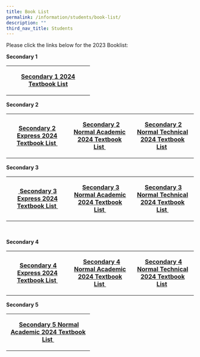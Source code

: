 ```yaml
---
title: Book List
permalink: /information/students/book-list/
description: ""
third_nav_title: Students
---
```

<p>Please click the links below for the 2023 Booklist:</p>
<p><strong>Secondary 1</strong></p>
<table width="0">
<tbody>
<tr>
<td style="text-align: center;" width="209">

<p><strong><a href="/files/Information/Students/BookList/2024/2024_dmss_s1_booklist.pdf">Secondary 1 2024 Textbook List</a></strong></p>
</td>
</tr>
</tbody>
</table>

<p><strong>Secondary 2</strong></p>
<table width="0">
<tbody>
<tr>
<td style="text-align: center;" width="209">
<p><strong><a href="/files/Information/Students/BookList/2024/2024_dmss_s2exp_booklist.pdf">Secondary 2 Express 2024 Textbook List&nbsp;</a></strong></p>
</td>
<td style="text-align: center;" width="209">
<p>&nbsp;<strong>&nbsp;<a href="/files/Information/Students/BookList/2024/2024_dmss_s2na_booklist.pdf">Secondary 2 Normal Academic 2024 Textbook List&nbsp;</a></strong></p>
</td>

	
<td style="text-align: center;" width="209">
<p>&nbsp;<strong><a href="/files/Information/Students/BookList/2024/2024_dmss_s2nt_booklist.pdf">Secondary 2 Normal Technical 2024 Textbook List</a>&nbsp;</strong></p>
</td>
</tr>
</tbody>
</table>


<p><strong>Secondary 3</strong></p>
<table width="0">
<tbody>
<tr>
<td style="text-align: center;" width="209">
<p><strong><a href="/files/Information/Students/BookList/2024/2024_dmss_s3exp_booklist.pdf">&nbsp;Secondary 3 Express 2024 Textbook List&nbsp;</a></strong></p>
</td>
<td style="text-align: center;" width="209">
<p>&nbsp;<strong><a href="/files/Information/Students/BookList/2024/2024_dmss_s3na_booklist.pdf">Secondary 3 Normal Academic 2024 Textbook List&nbsp;</a></strong></p>
</td>
<td style="text-align: center;" width="209">
<p>&nbsp;<strong><a href="/files/Information/Students/BookList/2024/2024_dmss_s3nt_booklist.pdf">Secondary 3 Normal Technical 2024 Textbook List&nbsp;</a></strong></p>
</td>
</tr>
</tbody>
</table>
<p>&nbsp;</p>
<p><strong>Secondary 4</strong></p>
<table width="0">
<tbody>
<tr>
<td width="209">
<p style="text-align: center;"><strong>&nbsp;<a href="/files/Information/Students/BookList/2024/2024_dmss_s4exp_booklist.pdf">Secondary 4 Express 2024 Textbook List&nbsp;</a></strong></p>
</td>
<td width="209">
<p style="text-align: center;">&nbsp;<strong>&nbsp;<a href="/files/Information/Students/BookList/2024/2024_dmss_s4na_booklist.pdf">Secondary 4 Normal Academic 2024 Textbook List&nbsp;</a></strong></p>
</td>
<td width="209">
<p style="text-align: center;">&nbsp;<strong><a href="/files/Information/Students/BookList/2024/2024_dmss_s4nt_booklist.pdf">Secondary 4 Normal Technical 2024 Textbook List</a>&nbsp;</strong></p>
</td>
</tr>
</tbody>
</table>
<p><strong>Secondary 5</strong></p>
<table width="0">
<tbody>
<tr>
<td width="209">
<p style="text-align: center;"><strong>&nbsp;<a href="/files/Information/Students/BookList/2024/2024_dmss_s5na_booklist.pdf">Secondary 5 Normal Academic 2024 Textbook List&nbsp;</a></strong></p>
</td>
</tr>
</tbody>
</table>